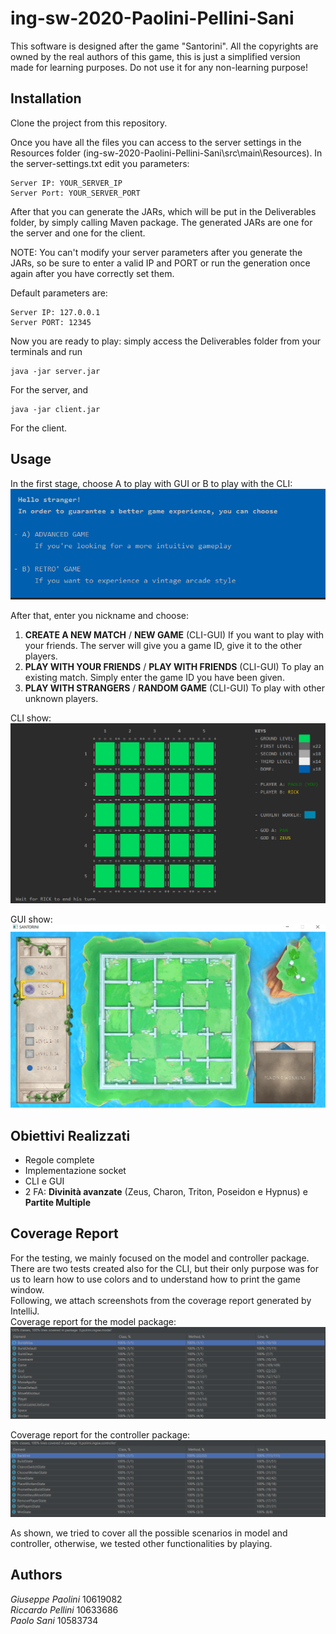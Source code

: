 # ing-sw-2020-Paolini-Pellini-Sani

This software is designed after the game "Santorini".
All the copyrights are owned by the real authors of this game, this is just a simplified version made for learning purposes.
Do not use it for any non-learning purpose!


## Installation

Clone the project from this repository.

Once you have all the files you can access to the server settings in the Resources folder (ing-sw-2020-Paolini-Pellini-Sani\src\main\Resources). In the server-settings.txt 
edit you parameters:
    
    Server IP: YOUR_SERVER_IP
    Server Port: YOUR_SERVER_PORT
   
After that you can generate the JARs, which will be put in the Deliverables folder, by simply calling Maven package.
The generated JARs are one for the server and one for the client.

NOTE: You can't modify your server parameters after you generate the JARs, so be sure to enter a valid IP and PORT or run the generation once again after you have correctly set them.

Default parameters are:
    
    Server IP: 127.0.0.1
    Server PORT: 12345

Now you are ready to play: simply access the Deliverables folder from your terminals and run
    
    java -jar server.jar
For the server, and

    java -jar client.jar 
    
For the client. 

## Usage

In the first stage, choose A to play with GUI or B to play with the CLI:
![image](https://github.com/PaoloSani/ing-sw-2020-Paolini-Pellini-Sani/blob/master/Deliverables/README_pics/Initial.PNG)
  
After that, enter you nickname and choose: 
1) **CREATE A NEW MATCH** / **NEW GAME** (CLI-GUI) If you want to play with your friends. The server will give you a game ID, give it to the other players.
2) **PLAY WITH YOUR FRIENDS** / **PLAY WITH FRIENDS** (CLI-GUI) To play an existing match. Simply enter the game ID you have been given.
3) **PLAY WITH STRANGERS** / **RANDOM GAME** (CLI-GUI) To play with other unknown players.

CLI show:
![image](https://github.com/PaoloSani/ing-sw-2020-Paolini-Pellini-Sani/blob/master/Deliverables/README_pics/CLI.PNG)

GUI show: 
![image](https://github.com/PaoloSani/ing-sw-2020-Paolini-Pellini-Sani/blob/master/Deliverables/README_pics/GUI.PNG)

## Obiettivi Realizzati
- Regole complete
- Implementazione socket
- CLI e GUI
- 2 FA: **Divinità avanzate** (Zeus, Charon, Triton, Poseidon e Hypnus) e **Partite Multiple**

## Coverage Report
For the testing, we mainly focused on the model and controller package. There are two tests created also for the CLI, but their only purpose was for
us to learn how to use colors and to understand how to print the game window.  
Following, we attach screenshots from the coverage report generated by IntelliJ.  
Coverage report for the model package:
![image](https://github.com/PaoloSani/ing-sw-2020-Paolini-Pellini-Sani/blob/master/Deliverables/README_pics/Cov_Model.PNG)

  
Coverage report for the controller package:
![image](https://github.com/PaoloSani/ing-sw-2020-Paolini-Pellini-Sani/blob/master/Deliverables/README_pics/Cov_Controller.PNG)

As shown, we tried to cover all the possible scenarios in model and controller, otherwise, we tested other functionalities by playing.
## Authors
_Giuseppe Paolini_ 10619082  
_Riccardo Pellini_ 10633686  
_Paolo Sani_ 10583734